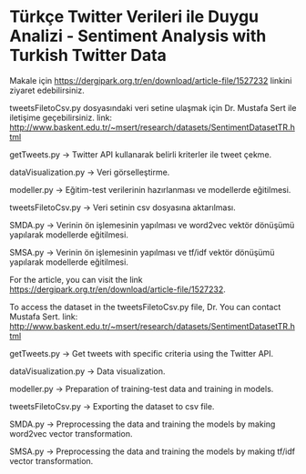 # Türkçe Twitter Verileri ile Duygu Analizi - Sentiment Analysis with Turkish Twitter Data

Makale için https://dergipark.org.tr/en/download/article-file/1527232 linkini ziyaret edebilirsiniz.

tweetsFiletoCsv.py dosyasındaki veri setine ulaşmak için Dr. Mustafa Sert ile iletişime geçebilirsiniz. link: http://www.baskent.edu.tr/~msert/research/datasets/SentimentDatasetTR.html

getTweets.py -> Twitter API kullanarak belirli kriterler ile tweet çekme.

dataVisualization.py -> Veri görselleştirme.

modeller.py -> Eğitim-test verilerinin hazırlanması ve modellerde eğitilmesi.

tweetsFiletoCsv.py -> Veri setinin csv dosyasına aktarılması.

SMDA.py -> Verinin ön işlemesinin yapılması ve word2vec vektör dönüşümü yapılarak modellerde eğitilmesi.

SMSA.py -> Verinin ön işlemesinin yapılması ve tf/idf vektör dönüşümü yapılarak modellerde eğitilmesi.

For the article, you can visit the link https://dergipark.org.tr/en/download/article-file/1527232.

To access the dataset in the tweetsFiletoCsv.py file, Dr. You can contact Mustafa Sert. link: http://www.baskent.edu.tr/~msert/research/datasets/SentimentDatasetTR.html

getTweets.py -> Get tweets with specific criteria using the Twitter API.

dataVisualization.py -> Data visualization.

modeller.py -> Preparation of training-test data and training in models.

tweetsFiletoCsv.py -> Exporting the dataset to csv file.

SMDA.py -> Preprocessing the data and training the models by making word2vec vector transformation.

SMSA.py -> Preprocessing the data and training the models by making tf/idf vector transformation.
